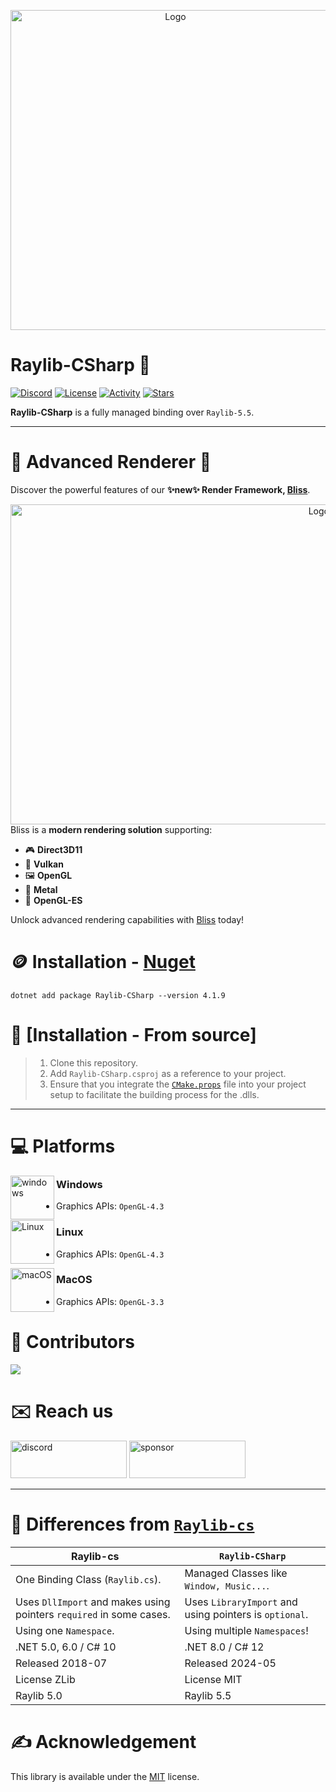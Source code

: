 <p align="center" style="margin-bottom: 0px !important;">
  <img width="512" src="https://github.com/MrScautHD/Raylib-CSharp/assets/65916181/6b01ab20-dbb1-40fc-a19f-acd7ae30c738" alt="Logo" align="center">
</p>

# Raylib-CSharp 🚀
[![Discord](https://img.shields.io/discord/1199798541980283051?style=flat-square&logo=discord&label=Discord)](https://discord.gg/7XKw6YQa76)
[![License](https://img.shields.io/github/license/MrScautHD/Raylib-CSharp?style=flat-square&logo=libreofficewriter&label=License)](LICENSE)
[![Activity](https://img.shields.io/github/commit-activity/w/MrScautHD/Raylib-CSharp?style=flat-square&logo=Github&label=Activity)](https://github.com/MrScautHD/Raylib-CSharp/activity)
[![Stars](https://img.shields.io/github/stars/MrScautHD/Raylib-CSharp?style=flat-square&logo=Github&label=Stars)](https://github.com/MrScautHD/Raylib-CSharp/stargazers)

__Raylib-CSharp__ is a fully managed binding over `Raylib-5.5`.

---

# 🔧 **Advanced Renderer** 🚀
Discover the powerful features of our **✨new✨ Render Framework, [Bliss](https://github.com/MrScautHD/Bliss)**. 

<p align="right" style="margin-bottom: 0px !important;">
  <img width="512" src="https://github.com/user-attachments/assets/cb8a5929-3f79-4a68-ab2c-36b395148c06" alt="Logo" align="right">
</p>

Bliss is a **modern rendering solution** supporting:
- 🎮 **Direct3D11**
- 🌋 **Vulkan**
- 🖼️ **OpenGL**
- 🍎 **Metal**
- 📱 **OpenGL-ES**

Unlock advanced rendering capabilities with [Bliss](https://github.com/MrScautHD/Bliss) today!

# 🪙 Installation - [Nuget](https://www.nuget.org/packages/Raylib-CSharp)
```
dotnet add package Raylib-CSharp --version 4.1.9
```

# 📖 [Installation - From source]
> 1. Clone this repository.
> 2. Add `Raylib-CSharp.csproj` as a reference to your project.
> 3. Ensure that you integrate the [`CMake.props`](https://github.com/MrScautHD/Raylib-CSharp/blob/main/src/Raylib-CSharp.Test/CMake.props) file into your project setup to facilitate the building process for the .dlls.
---

# 💻 Platforms
[<img src="https://github.com/user-attachments/assets/f8b66880-9037-4ba8-acc4-6ea390e1dde9" alt="windows" width="70" height="70" align="left">](https://www.microsoft.com/de-at/windows)
### Windows
- Graphics APIs: `OpenGL-4.3`

[<img src="https://github.com/user-attachments/assets/814ce8c3-5242-47f4-a51b-b185680d38ff" alt="Linux" width="70" height="70" align="left">](https://www.ubuntu.com/)
### Linux
- Graphics APIs: `OpenGL-4.3`

[<img src="https://github.com/user-attachments/assets/99605868-0590-42ce-a72a-f6feb1cabf6e" alt="macOS" width="70" height="70" align="left">](https://www.apple.com/at/macos/sonoma/)
### MacOS
- Graphics APIs: `OpenGL-3.3`

# 🧑 Contributors
<a href="https://github.com/mrscauthd/Raylib-CSharp/graphs/contributors">
  <img src="https://contrib.rocks/image?repo=mrscauthd/Raylib-CSharp&max=500&columns=20&anon=1" />
</a>

# ✉️ Reach us
[<img src="https://github.com/MrScautHD/Sparkle/assets/65916181/87b291cd-6506-4fb5-b032-abf3170a28c4" alt="discord" width="186" height="60">](https://discord.gg/7XKw6YQa76)
[<img src="https://github.com/MrScautHD/Sparkle/assets/65916181/de09f016-db11-4554-aa56-4d1bd6c2464f" alt="sponsor" width="186" height="60">](https://github.com/sponsors/MrScautHD)

---

# 📖 Differences from [`Raylib-cs`](https://github.com/ChrisDill/Raylib-cs)

| Raylib-cs                                                            | `Raylib-CSharp`                                                                                                                                                                   |
| -------------------------------------------------------------------- | --------------------------------------------------------------------------------------------------------------------------------------------------------------------------------- |
| One Binding Class (`Raylib.cs`).                                     | Managed Classes like `Window, Music...`.                                                                                                                                          |
| Uses `DllImport` and makes using pointers `required` in some cases.  | Uses `LibraryImport` and using pointers is `optional`.                                                                                                                            |
| Using one `Namespace`.                                               | Using multiple `Namespaces`!                                                                                                                                                      |
| .NET 5.0, 6.0 / C# 10                                                | .NET 8.0 / C# 12                                                                                                                                                                  |
| Released 2018-07                                                     | Released 2024-05                                                                                                                                                                  |
| License ZLib                                                         | License MIT                                                                                                                                                                       |
| Raylib 5.0                                                           | Raylib 5.5                                                                                                                                                                    |

# ✍️ Acknowledgement
This library is available under the [MIT](https://choosealicense.com/licenses/mit) license.
